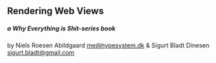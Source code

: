 <section class="fontpage">

Rendering Web Views
===================

##### a *Why Everything is Shit*-series book

by Niels Roesen Abildgaard <me@hypesystem.dk> & Sigurt Bladt Dinesen <sigurt.bladt@gmail.com>

</section>
